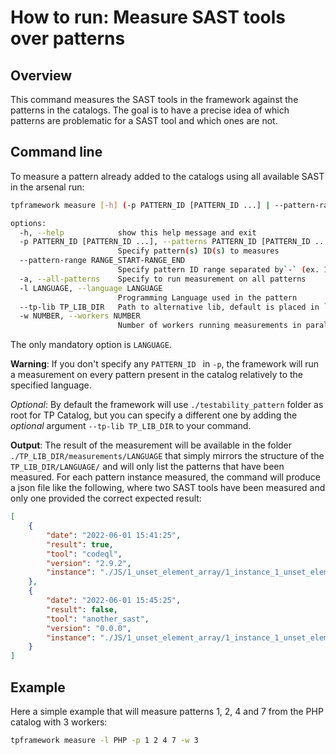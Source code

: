 # How to run: Measure SAST tools over patterns

## Overview
This command measures the SAST tools in the framework against the patterns in the catalogs. The goal is to have a precise idea of which patterns are problematic for a SAST tool and which ones are not. 
 
## Command line
To measure a pattern already added to the catalogs using all available SAST in the arsenal run:

```bash
tpframework measure [-h] (-p PATTERN_ID [PATTERN_ID ...] | --pattern-range RANGE_START-RANGE_END | -a) -l LANGUAGE [--tp-lib TP_LIB_DIR] [-w NUMBER]

options:
  -h, --help            show this help message and exit
  -p PATTERN_ID [PATTERN_ID ...], --patterns PATTERN_ID [PATTERN_ID ...]
                        Specify pattern(s) ID(s) to measures
  --pattern-range RANGE_START-RANGE_END
                        Specify pattern ID range separated by`-` (ex. 10-50)
  -a, --all-patterns    Specify to run measurement on all patterns
  -l LANGUAGE, --language LANGUAGE
                        Programming Language used in the pattern
  --tp-lib TP_LIB_DIR   Path to alternative lib, default is placed in `./testability_patterns`
  -w NUMBER, --workers NUMBER
                        Number of workers running measurements in parallel
```

The only mandatory option is `LANGUAGE`. 

**Warning**: If you don't specify any `PATTERN_ID ` in `-p`, the framework will run a measurement on every pattern present in the catalog relatively to the specified language.

_Optional_: By default the framework will use `./testability_pattern` folder as root for TP Catalog, but you can specify a different one by adding the _optional_ argument `--tp-lib TP_LIB_DIR` to your command.

**Output**: The result of the measurement will be available in the folder `./TP_LIB_DIR/measurements/LANGUAGE` that simply mirrors the structure of the `TP_LIB_DIR/LANGUAGE/` and will only list the patterns that have been measured. For each pattern instance measured, the command will produce a json file like the following, where two SAST tools have been measured and only one provided the correct expected result:
```json
[
    {
        "date": "2022-06-01 15:41:25",
        "result": true,
        "tool": "codeql",
        "version": "2.9.2",
        "instance": "./JS/1_unset_element_array/1_instance_1_unset_element_array/1_instance_1_unset_element_array.json"
    },
    {
        "date": "2022-06-01 15:45:25",
        "result": false,
        "tool": "another_sast",
        "version": "0.0.0",
        "instance": "./JS/1_unset_element_array/1_instance_1_unset_element_array/1_instance_1_unset_element_array.json"
    }
]
```

## Example
Here a simple example that will measure patterns 1, 2, 4 and 7 from the PHP catalog with 3 workers:
```bash
tpframework measure -l PHP -p 1 2 4 7 -w 3
```